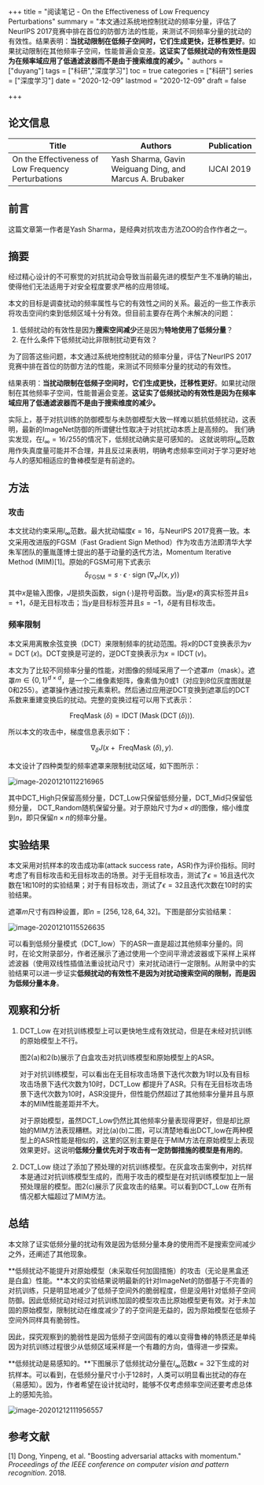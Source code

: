 +++
title = "阅读笔记 - On the Effectiveness of Low Frequency Perturbations"
summary = "本文通过系统地控制扰动的频率分量，评估了NeurIPS 2017竞赛中排在首位的防御方法的性能，来测试不同频率分量的扰动的有效性。结果表明：**当扰动限制在低频子空间时，它们生成更快，迁移性更好**。如果扰动限制在其他频率子空间，性能普遍会变差。**这证实了低频扰动的有效性是因为在频率域应用了低通滤波器而不是由于搜索维度的减少。**"
authors = ["duyang"]
tags = ["科研","深度学习"]
toc = true
categories = ["科研"]
series = ["深度学习"]
date = "2020-12-09"
lastmod = "2020-12-09"
draft = false

+++


## 论文信息

| Title                                               | Authors                                                  | Publication |
| --------------------------------------------------- | -------------------------------------------------------- | ----------- |
| On the Effectiveness of Low Frequency Perturbations | Yash Sharma, Gavin Weiguang Ding, and Marcus A. Brubaker | IJCAI 2019  |

## 前言

这篇文章第一作者是Yash Sharma，是经典对抗攻击方法ZOO的合作作者之一。

## 摘要

经过精心设计的不可察觉的对抗扰动会导致当前最先进的模型产生不准确的输出，使得他们无法适用于对安全程度要求严格的应用领域。

本文的目标是调查扰动的频率属性与它的有效性之间的关系。最近的一些工作表示将攻击空间约束到低频区域十分有效。但目前主要存在两个未解决的问题：

1. 低频扰动的有效性是因为**搜索空间减少**还是因为**特地使用了低频分量**？
2. 在什么条件下低频扰动比非限制扰动更有效？

为了回答这些问题，本文通过系统地控制扰动的频率分量，评估了NeurIPS 2017竞赛中排在首位的防御方法的性能，来测试不同频率分量的扰动的有效性。

结果表明：**当扰动限制在低频子空间时，它们生成更快，迁移性更好**。如果扰动限制在其他频率子空间，性能普遍会变差。**这证实了低频扰动的有效性是因为在频率域应用了低通滤波器而不是由于搜索维度的减少。**

实际上，基于对抗训练的防御模型与未防御模型大致一样难以抵抗低频扰动，这表明，最新的ImageNet防御的所谓健壮性取决于对抗扰动本质上是高频的。 我们确实发现，在$l_{\infty}=16/255$的情况下，低频扰动确实是可感知的。 这就说明将$l_{\infty}$范数用作失真度量可能并不合理，并且反过来表明，明确考虑频率空间对于学习更好地与人的感知相适应的鲁棒模型是有前途的。

## 方法

### 攻击

本文扰动约束采用$l_{\infty}$范数。最大扰动幅度$\epsilon=16$，与NeurIPS 2017竞赛一致。本文采用改进版的FGSM（Fast Gradient Sign Method）作为攻击方法即清华大学朱军团队的董胤蓬博士提出的基于动量的迭代方法，Momentum Iterative Method (MIM)[1]。原始的FGSM可用下式表示
$$\delta_{\mathrm{FGSM}}=s\cdot \epsilon \cdot \operatorname{sign}\left(\nabla_{x} J(x, y)\right)$$

其中$x$是输入图像，$J$是损失函数，$\operatorname{sign}(\cdot)$是符号函数。当$y$是$x$的真实标签并且$s=+1$，$\delta$是无目标攻击；当$y$是目标标签并且$s=-1$，$\delta$是有目标攻击。

### 频率限制

本文采用离散余弦变换（DCT）来限制频率的扰动范围。将$x$的DCT变换表示为$v=\operatorname{DCT}(x)$。DCT变换是可逆的，逆DCT变换表示为$x=\operatorname{IDCT}(v)$。

本文为了比较不同频率分量的性能，对图像的频域采用了一个遮罩$m$（mask）。遮罩$m\in \{0,1\}^{d\times d}$，是一个二维像素矩阵，像素值为0或1（对应到8位灰度图就是0和255）。遮罩操作通过按元素乘积。然后通过应用逆DCT变换到遮罩后的DCT系数来重建变换后的扰动。完整的变换过程可以用下式表示：

$$\text { FreqMask }(\delta)=\operatorname{IDCT}(\operatorname{Mask}(\operatorname{DCT}(\delta))).$$

所以本文的攻击中，梯度信息表示如下：

$$\nabla_{\delta} J(x+\text { FreqMask }(\delta), y).$$

本文设计了四种类型的频率遮罩来限制扰动区域，如下图所示：

![image-20201210112216965](https://i.loli.net/2020/12/10/mcirJnDVAKoaOk3.png)

其中DCT_High只保留高频分量，DCT_Low只保留低频分量，DCT_Mid只保留低频分量， DCT_Random随机保留分量。对于原始尺寸为$d\times d$的图像，缩小维度到$n$，即只保留$n\times n$的频率分量。

## 实验结果

本文采用对抗样本的攻击成功率(attack success rate，ASR)作为评价指标。同时考虑了有目标攻击和无目标攻击的场景。对于无目标攻击，测试了$\epsilon=16$且迭代次数在1和10时的实验结果；对于有目标攻击，测试了$\epsilon=32$且迭代次数在10时的实验结果。

遮罩$m$尺寸有四种设置，即$n=[256,128,64,32]$。下图是部分实验结果：

![image-20201210115526635](https://i.loli.net/2020/12/10/GY5ApdZVfXnsi6w.png)

可以看到低频分量模式（DCT_low）下的ASR一直是超过其他频率分量的。同时，在论文附录部分，作者还展示了通过使用一个空间平滑滤波器或下采样上采样滤波器（使用双线性插值法重设扰动尺寸）来对扰动进行一定限制。从附录中的实验结果可以进一步证实**低频扰动的有效性不是因为对扰动搜索空间的限制，而是因为低频分量本身**。

## 观察和分析

1. DCT_Low 在对抗训练模型上可以更快地生成有效扰动，但是在未经对抗训练的原始模型上不行。

   图2(a)和2(b)展示了白盒攻击对抗训练模型和原始模型上的ASR。

   对于对抗训练模型，可以看出在无目标攻击场景下迭代次数为1时以及有目标攻击场景下迭代次数为10时，DCT_Low 都提升了ASR。只有在无目标攻击场景下迭代次数为10时，ASR没提升，但性能仍然超过了其他频率分量并且与原本的MIM性能差距并不大。

   对于原始模型，虽然DCT_Low仍然比其他频率分量表现得更好，但是却比原始的MIM方法表现糟糕。对比(a)(b)二图，可以清楚地看出DCT_low在两种模型上的ASR性能是相似的，这里的区别主要是在于MIM方法在原始模型上表现效果更好。这说明**低频分量优先对于攻击有一定防御措施的模型是有用的**。

2. DCT_Low 绕过了添加了预处理的对抗训练模型。在灰盒攻击案例中，对抗样本是通过对抗训练模型生成的，而用于攻击的模型是在对抗训练模型加上一层预处理层的模型。图2(c)展示了灰盒攻击的结果。可以看到DCT_Low 在所有情况都大幅超过了MIM方法。

## 总结

本文除了证实低频分量的扰动有效是因为低频分量本身的使用而不是搜索空间减少之外，还阐述了其他现象。

**低频扰动不能提升对原始模型（未采取任何加固措施）的攻击（无论是黑盒还是白盒）性能。**本文的实验结果说明最新的针对ImageNet的防御基于不完善的对抗训练，只是明显地减少了低频子空间外的脆弱程度，但是没用针对低频子空间防御。因此低频扰动对经过对抗训练加固的模型攻击比原始模型更有效。对于未加固的原始模型，限制扰动在维度减少了的子空间是无益的，因为原始模型在低频子空间外同样具有脆弱性。

因此，探究观察到的脆弱性是因为低频子空间固有的难以变得鲁棒的特质还是单纯因为对抗训练过程很少从低频区域采样是一个有趣的方向，值得进一步探索。

**低频扰动是易感知的。**下图展示了低频扰动分量在$l_{\infty}$范数$\epsilon=32$下生成的对抗样本。可以看到，在低频分量尺寸小于128时，人类可以明显看出扰动的存在（易感知）。因为，作者希望在设计扰动时，能够不仅考虑频率空间还要考虑总体上的感知先验。

![image-20201212111956557](https://i.loli.net/2020/12/12/THBQdWMzmwAelfb.png)

## 参考文献

[1] Dong, Yinpeng, et al. "Boosting adversarial attacks with momentum." *Proceedings of the IEEE conference on computer vision and pattern recognition*. 2018.





